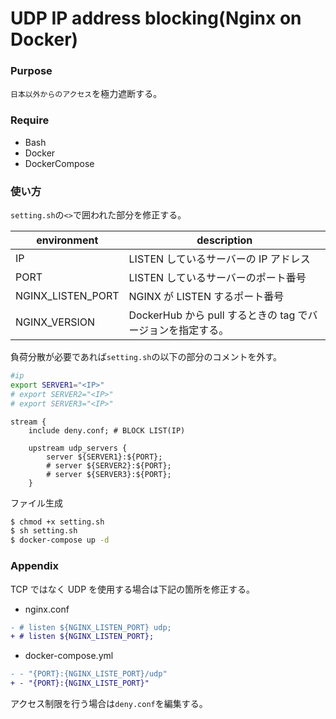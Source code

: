 # UDP IP address blocking(Nginx on Docker)

### Purpose

`日本以外からのアクセス`を極力遮断する。

### Require

- Bash
- Docker
- DockerCompose

### 使い方

`setting.sh`の`<>`で囲われた部分を修正する。

| environment       | description                                                 |
| ----------------- | ----------------------------------------------------------- |
| IP                | LISTEN しているサーバーの IP アドレス                       |
| PORT              | LISTEN しているサーバーのポート番号                         |
| NGINX_LISTEN_PORT | NGINX が LISTEN するポート番号                              |
| NGINX_VERSION     | DockerHub から pull するときの tag でバージョンを指定する。 |

負荷分散が必要であれば`setting.sh`の以下の部分のコメントを外す。

```bash
#ip
export SERVER1="<IP>"
# export SERVER2="<IP>"
# export SERVER3="<IP>"
```

```
stream {
    include deny.conf; # BLOCK LIST(IP)

    upstream udp_servers {
        server ${SERVER1}:${PORT};
        # server ${SERVER2}:${PORT};
        # server ${SERVER3}:${PORT};
    }
```

ファイル生成

```bash
$ chmod +x setting.sh
$ sh setting.sh
$ docker-compose up -d
```

### Appendix

TCP ではなく UDP を使用する場合は下記の箇所を修正する。

- nginx.conf

```diff
- # listen ${NGINX_LISTEN_PORT} udp;
+ # listen ${NGINX_LISTEN_PORT};
```

- docker-compose.yml

```diff
- - "{PORT}:{NGINX_LISTE_PORT}/udp"
+ - "{PORT}:{NGINX_LISTE_PORT}"
```

アクセス制限を行う場合は`deny.conf`を編集する。
